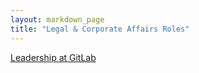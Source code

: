 ```yaml
---
layout: markdown_page
title: "Legal & Corporate Affairs Roles"
---
```


[Leadership at GitLab](https://about.gitlab.com/company/team/structure/#s-group)
